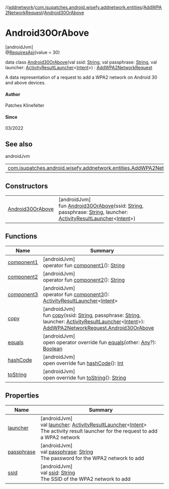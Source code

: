 //[addnetwork](../../../../index.md)/[com.isupatches.android.wisefy.addnetwork.entities](../../index.md)/[AddWPA2NetworkRequest](../index.md)/[Android30OrAbove](index.md)

# Android30OrAbove

[androidJvm]\
@[RequiresApi](https://developer.android.com/reference/kotlin/androidx/annotation/RequiresApi.html)(value = 30)

data class [Android30OrAbove](index.md)(val ssid: [String](https://kotlinlang.org/api/latest/jvm/stdlib/kotlin/-string/index.html), val passphrase: [String](https://kotlinlang.org/api/latest/jvm/stdlib/kotlin/-string/index.html), val launcher: [ActivityResultLauncher](https://developer.android.com/reference/kotlin/androidx/activity/result/ActivityResultLauncher.html)&lt;[Intent](https://developer.android.com/reference/kotlin/android/content/Intent.html)&gt;) : [AddWPA2NetworkRequest](../index.md)

A data representation of a request to add a WPA2 network on Android 30 and above devices.

#### Author

Patches Klinefelter

#### Since

03/2022

## See also

androidJvm

| | |
|---|---|
| [com.isupatches.android.wisefy.addnetwork.entities.AddWPA2NetworkRequest](../index.md) |  |

## Constructors

| | |
|---|---|
| [Android30OrAbove](-android30-or-above.md) | [androidJvm]<br>fun [Android30OrAbove](-android30-or-above.md)(ssid: [String](https://kotlinlang.org/api/latest/jvm/stdlib/kotlin/-string/index.html), passphrase: [String](https://kotlinlang.org/api/latest/jvm/stdlib/kotlin/-string/index.html), launcher: [ActivityResultLauncher](https://developer.android.com/reference/kotlin/androidx/activity/result/ActivityResultLauncher.html)&lt;[Intent](https://developer.android.com/reference/kotlin/android/content/Intent.html)&gt;) |

## Functions

| Name | Summary |
|---|---|
| [component1](component1.md) | [androidJvm]<br>operator fun [component1](component1.md)(): [String](https://kotlinlang.org/api/latest/jvm/stdlib/kotlin/-string/index.html) |
| [component2](component2.md) | [androidJvm]<br>operator fun [component2](component2.md)(): [String](https://kotlinlang.org/api/latest/jvm/stdlib/kotlin/-string/index.html) |
| [component3](component3.md) | [androidJvm]<br>operator fun [component3](component3.md)(): [ActivityResultLauncher](https://developer.android.com/reference/kotlin/androidx/activity/result/ActivityResultLauncher.html)&lt;[Intent](https://developer.android.com/reference/kotlin/android/content/Intent.html)&gt; |
| [copy](copy.md) | [androidJvm]<br>fun [copy](copy.md)(ssid: [String](https://kotlinlang.org/api/latest/jvm/stdlib/kotlin/-string/index.html), passphrase: [String](https://kotlinlang.org/api/latest/jvm/stdlib/kotlin/-string/index.html), launcher: [ActivityResultLauncher](https://developer.android.com/reference/kotlin/androidx/activity/result/ActivityResultLauncher.html)&lt;[Intent](https://developer.android.com/reference/kotlin/android/content/Intent.html)&gt;): [AddWPA2NetworkRequest.Android30OrAbove](index.md) |
| [equals](../../-add-w-p-a3-network-request/-android30-or-above/index.md#585090901%2FFunctions%2F-271260435) | [androidJvm]<br>open operator override fun [equals](../../-add-w-p-a3-network-request/-android30-or-above/index.md#585090901%2FFunctions%2F-271260435)(other: [Any](https://kotlinlang.org/api/latest/jvm/stdlib/kotlin/-any/index.html)?): [Boolean](https://kotlinlang.org/api/latest/jvm/stdlib/kotlin/-boolean/index.html) |
| [hashCode](../../-add-w-p-a3-network-request/-android30-or-above/index.md#1794629105%2FFunctions%2F-271260435) | [androidJvm]<br>open override fun [hashCode](../../-add-w-p-a3-network-request/-android30-or-above/index.md#1794629105%2FFunctions%2F-271260435)(): [Int](https://kotlinlang.org/api/latest/jvm/stdlib/kotlin/-int/index.html) |
| [toString](../../-add-w-p-a3-network-request/-android30-or-above/index.md#1616463040%2FFunctions%2F-271260435) | [androidJvm]<br>open override fun [toString](../../-add-w-p-a3-network-request/-android30-or-above/index.md#1616463040%2FFunctions%2F-271260435)(): [String](https://kotlinlang.org/api/latest/jvm/stdlib/kotlin/-string/index.html) |

## Properties

| Name | Summary |
|---|---|
| [launcher](launcher.md) | [androidJvm]<br>val [launcher](launcher.md): [ActivityResultLauncher](https://developer.android.com/reference/kotlin/androidx/activity/result/ActivityResultLauncher.html)&lt;[Intent](https://developer.android.com/reference/kotlin/android/content/Intent.html)&gt;<br>The activity result launcher for the request to add a WPA2 network |
| [passphrase](passphrase.md) | [androidJvm]<br>val [passphrase](passphrase.md): [String](https://kotlinlang.org/api/latest/jvm/stdlib/kotlin/-string/index.html)<br>The password for the WPA2 network to add |
| [ssid](ssid.md) | [androidJvm]<br>val [ssid](ssid.md): [String](https://kotlinlang.org/api/latest/jvm/stdlib/kotlin/-string/index.html)<br>The SSID of the WPA2 network to add |
